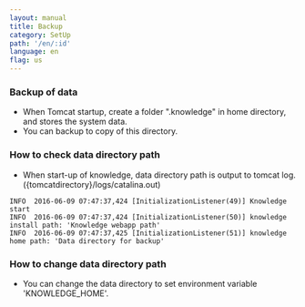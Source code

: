 ```yaml
---
layout: manual
title: Backup
category: SetUp
path: '/en/:id'
language: en
flag: us
---
```


### Backup of data

- When Tomcat startup, create a folder ".knowledge" in home directory, and stores the system data.
- You can backup to copy of this directory.


### How to check data directory path
- When start-up of knowledge, data directory path is output to tomcat log. ({tomcatdirectory}/logs/catalina.out)

```
INFO  2016-06-09 07:47:37,424 [InitializationListener(49)] Knowledge start
INFO  2016-06-09 07:47:37,424 [InitializationListener(50)] knowledge install path: 'Knowledge webapp path'
INFO  2016-06-09 07:47:37,425 [InitializationListener(51)] knowledge home path: 'Data directory for backup'
```

### How to change data directory path
- You can change the data directory to set environment variable 'KNOWLEDGE_HOME'.

